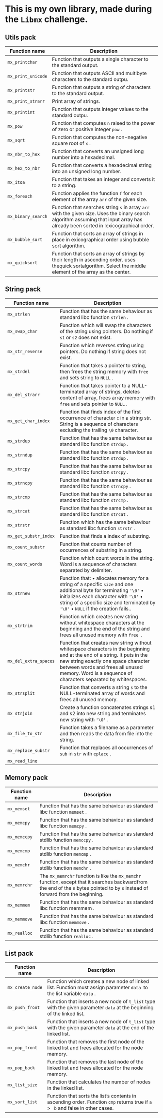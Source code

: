 # This is my own library, made during the ```Libmx``` challenge.

## Utils pack
Function name|Description|
|-------------|----------------------------------------------------|
|```mx_printchar```| Function that outputs a single character to the standard output.|
|```mx_print_unicode```| Function that outputs ASCII and multibyte characters to the standard outpu.|
|```mx_printstr```| Function that outputs a string of characters to the standard output.|
|```mx_print_strarr```|Print array of strings.|
|```mx_printint```| Function that outputs integer values to the standard outpu.|
|```mx_pow```| Function that computes ```n``` raised to the power of zero or positive integer ```pow``` .|
|```mx_sqrt```| Function that computes the non-negative square root of ```x``` .|
|```mx_nbr_to_hex```| Function that converts an unsigned long number into a hexadecimal.|
|```mx_hex_to_nbr```| Function that converts a hexadecimal string into an unsigned long number.|
|```mx_itoa```| Function that takes an integer and converts it to a string.|
|```mx_foreach``` |Function applies the function ```f``` for each element of the array ```arr``` of the given size.|
|```mx_binary_search```| Function that searches string ```s``` in array ```arr``` with the given size. Uses the binary search algorithm assuming that input array has already been sorted in lexicographical order.|
|```mx_bubble_sort```| Function that sorts an array of strings in place in exicographical order using bubble sort algorithm.|
|```mx_quicksort```| Function that sorts an array of strings by their length in ascending order. uses thequick sortalgorithm. Select the middle element of the array as the center.|

## String pack
Function name|Description|
|-------------|----------------------------------------------------|
|```mx_strlen```|Function that has the same behaviour as standard libc function ```strlen``` .|
|```mx_swap_char```|Function which will swap the characters of the string using pointers. Do nothing if ```s1``` or ```s2``` does not exist.|
|```mx_str_reverse```|Function which reverses string using pointers. Do nothing if string does not exist.|
|```mx_strdel```|Function that takes a pointer to string, then frees the string memory with ```free``` and sets string to ```NULL``` .|
|```mx_del_strarr```|Function that takes pointer to a NULL-terminated array of strings, deletes content of array, frees array memory with ```free``` and sets pointer to ```NULL``` .|
|```mx_get_char_index```|Function that finds index of the first occurrence of character ```c``` in a string str. String is a sequence of characters excluding the trailing ``` \0 ``` character.|
|```mx_strdup```|Function that has the same behaviour as standard libc function ```strdup``` .|
|```mx_strndup```|Function that has the same behaviour as standard libc function ```strdup``` .|
|```mx_strcpy```|Function that has the same behaviour as standard libc function ```strcpy``` .|
|```mx_strncpy```|Function that has the same behaviour as standard libc function ```strncpy``` .|
|```mx_strcmp```|Function that has the same behaviour as standard libc function ```strcmp``` .|
|```mx_strcat```|Function that has the same behaviour as standard libc function ```strcat``` .|
|```mx_strstr```|Function which has the same behaviour as standard libc function ```strstr``` .|
|```mx_get_substr_index```|Function that finds a index of substring.|
|```mx_count_substr```|Function that counts number of occurrences of substring in a string.|
|```mx_count_words```|Function which count words in the string. Word is a sequence of characters separated by delimiter.|
|```mx_strnew```|Function that: • allocates memory for a string of a specific ```size``` and one additional byte for terminating ``` '\0' ```  • initializes each character with ``` '\0' ``` • string of a specific size and terminated by ``` '\0' ```  • ```NULL``` if the creation fails..|
|```mx_strtrim ```|Function which creates new string without whitespace characters at the beginning and the end of the string and frees all unused memory with ```free ```.|
|```mx_del_extra_spaces ```|Function that creates new string without whitespace characters in the beginning and at the end of a string. It puts in the new string exactly one space character between words and frees all unused memory. Word is a sequence of characters separated by whitespaces.|
|```mx_strsplit ```|Function that converts a string ```s``` to the NULL-terminated array of words and frees all unused memory.|
|```mx_strjoin ```|Create a function concatenates strings s1 and s2 into new string and terminates new string with ``` '\0' ``` .|
|```mx_file_to_str ```|Function takes a filename as a parameter and then reads the data from file into the string.|
|```mx_replace_substr ```|Function that replaces all occurrences of ``` sub``` in ```str``` with ```eplace``` .|72|
|```mx_read_line ```||90|


## Memory pack
Function name|Description|
|-------------|----------------------------------------------------|
|```mx_memset```|Function that has the same behaviour as standard libc function ```memset``` .|
|```mx_memcpy```|Function that has the same behaviour as standard libc function ```memcpy``` .|
|```mx_memccpy```|Function that has the same behaviour as standard stdlib function ```memccpy``` .|
|```mx_memcmp```|Function that has the same behaviour as standard stdlib function ```memcmp``` .|
|```mx_memchr```|Function that has the same behaviour as standard stdlib function ```memchr``` .|
|```mx_memrchr```|The ```mx_memrchr``` function is like the ```mx_memchr``` function, except that it searches backwardfrom the end of the ```n``` bytes pointed to by ```s``` instead of forward from the beginning.|
|```mx_memmem```|Function that has the same behaviour as standard libc function memmem .|
|```mx_memmove```|Function that has the same behaviour as standard libc function ```memmove``` .|
|```mx_realloc```|Function that has the same behaviour as standard stdlib function ```realloc``` .|

## List pack
Function name|Description|
|-------------|----------------------------------------------------|
|```mx_create_node```|Function which creates a new node of linked list. Function must assign parameter ```data ```to the list variable ```data``` .|
|```mx_push_front```|Function that inserts a new node of ```t_list``` type with the given parameter ```data``` at the beginning of the linked list.|
|```mx_push_back```|Function that inserts a new node of ```t_list``` type with the given parameter ```data``` at the end of the linked list.|
|```mx_pop_front```|Function that removes the first node of the linked list and frees allocated for the node memory.|
|```mx_pop_back```|Function that removes the last node of the linked list and frees allocated for the node memory.|
|```mx_list_size```|Function that calculates the number of nodes in the linked list.|
|```mx_sort_list```|Function that sorts the list’s contents in ascending order. Function ``` cmp ``` returns true if ```a ``` > ``` b``` and false in other cases.|
